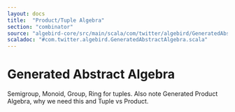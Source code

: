 ```yaml
---
layout: docs
title:  "Product/Tuple Algebra"
section: "combinator"
source: "algebird-core/src/main/scala/com/twitter/algebird/GeneratedAbstractAlgebra.scala"
scaladoc: "#com.twitter.algebird.GeneratedAbstractAlgebra.scala"
---
```


# Generated Abstract Algebra

Semigroup, Monoid, Group, Ring for tuples. Also note Generated Product Algebra, why we need this and Tuple vs Product.

